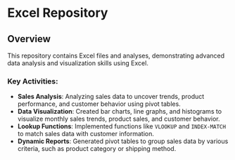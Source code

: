 # Excel Repository

## Overview
This repository contains Excel files and analyses, demonstrating advanced data analysis and visualization skills using Excel.

### Key Activities:
- **Sales Analysis**: Analyzing sales data to uncover trends, product performance, and customer behavior using pivot tables.
- **Data Visualization**: Created bar charts, line graphs, and histograms to visualize monthly sales trends, product sales, and customer behavior.
- **Lookup Functions**: Implemented functions like `VLOOKUP` and `INDEX-MATCH` to match sales data with customer information.
- **Dynamic Reports**: Generated pivot tables to group sales data by various criteria, such as product category or shipping method.
